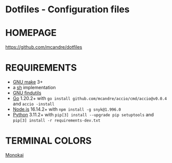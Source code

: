 # Dotfiles - Configuration files

# HOMEPAGE

https://github.com/mcandre/dotfiles

# REQUIREMENTS

* [GNU make](https://www.gnu.org/software/make/) 3+
* a [sh](https://pubs.opengroup.org/onlinepubs/9699919799/utilities/sh.html) implementation
* [GNU findutils](https://www.gnu.org/software/findutils/)
* [Go](https://golang.org/) 1.20.2+ with `go install github.com/mcandre/accio/cmd/accio@v0.0.4` and `accio -install`
* [Node.js](https://nodejs.org/en) 16.14.2+ with `npm install -g snyk@1.996.0`
* [Python](https://www.python.org/) 3.11.2+ with `pip[3] install --upgrade pip setuptools` and `pip[3] install -r requirements-dev.txt`

# TERMINAL COLORS

[Monokai](http://www.reddit.com/r/commandline/comments/1q4b90/is_there_a_monokai_port_for_nano/)
